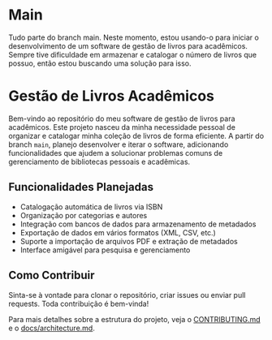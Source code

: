 # Main

Tudo parte do branch main. Neste momento, estou usando-o para iniciar o desenvolvimento de um software de gestão de livros para acadêmicos. Sempre tive dificuldade em armazenar e catalogar o número de livros que possuo, então estou buscando uma solução para isso.

# Gestão de Livros Acadêmicos

Bem-vindo ao repositório do meu software de gestão de livros para acadêmicos. Este projeto nasceu da minha necessidade pessoal de organizar e catalogar minha coleção de livros de forma eficiente. A partir do branch `main`, planejo desenvolver e iterar o software, adicionando funcionalidades que ajudem a solucionar problemas comuns de gerenciamento de bibliotecas pessoais e acadêmicas.

## Funcionalidades Planejadas

- Catalogação automática de livros via ISBN
- Organização por categorias e autores
- Integração com bancos de dados para armazenamento de metadados
- Exportação de dados em vários formatos (XML, CSV, etc.)
- Suporte a importação de arquivos PDF e extração de metadados
- Interface amigável para pesquisa e gerenciamento

## Como Contribuir

Sinta-se à vontade para clonar o repositório, criar issues ou enviar pull requests. Toda contribuição é bem-vinda!

Para mais detalhes sobre a estrutura do projeto, veja o [CONTRIBUTING.md](CONTRIBUTING.md) e o [docs/architecture.md](docs/architecture.md).
